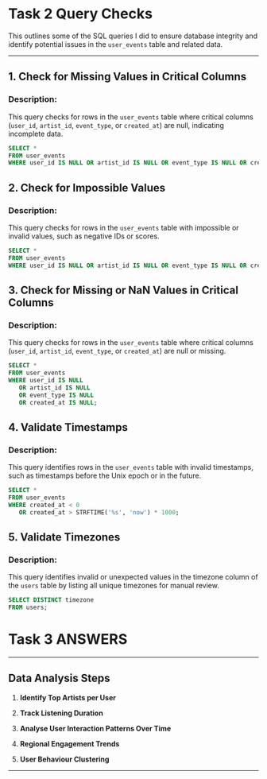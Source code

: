 # Task 2 Query Checks

This outlines some of the SQL queries I did to ensure database integrity and identify potential issues in the `user_events` table and related data.

---

## **1. Check for Missing Values in Critical Columns**
### **Description:**
This query checks for rows in the `user_events` table where critical columns (`user_id`, `artist_id`, `event_type`, or `created_at`) are null, indicating incomplete data.

```sql
SELECT * 
FROM user_events
WHERE user_id IS NULL OR artist_id IS NULL OR event_type IS NULL OR created_at IS NULL;
```
## **2. Check for Impossible Values**
### **Description:**
This query checks for rows in the `user_events` table with impossible or invalid values, such as negative IDs or scores.

```sql
SELECT * 
FROM user_events
WHERE user_id IS NULL OR artist_id IS NULL OR event_type IS NULL OR created_at IS NULL;
```
## **3. Check for Missing or NaN Values in Critical Columns**
### **Description:**
This query checks for rows in the `user_events` table where critical columns (`user_id`, `artist_id`, `event_type`, or `created_at`) are null or missing.

```sql
SELECT *
FROM user_events
WHERE user_id IS NULL 
   OR artist_id IS NULL 
   OR event_type IS NULL 
   OR created_at IS NULL;
```

## **4. Validate Timestamps**
### **Description:**
This query identifies rows in the `user_events` table with invalid timestamps, such as timestamps before the Unix epoch or in the future.

```sql
SELECT *
FROM user_events
WHERE created_at < 0 
   OR created_at > STRFTIME('%s', 'now') * 1000;
```

## **5. Validate Timezones**
### **Description:**
This query identifies invalid or unexpected values in the timezone column of the `users` table by listing all unique timezones for manual review.

```sql
SELECT DISTINCT timezone
FROM users;
```

# Task 3 ANSWERS

---

## **Data Analysis Steps**

1. **Identify Top Artists per User**  

2. **Track Listening Duration**  

3. **Analyse User Interaction Patterns Over Time**  

4. **Regional Engagement Trends**  

5. **User Behaviour Clustering**  
---